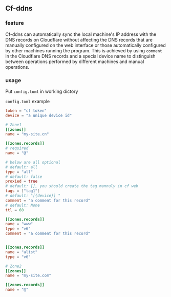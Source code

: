 ## Cf-ddns

### feature
Cf-ddns can automatically sync the local machine's IP address with the DNS records on Cloudflare without affecting the DNS records that are manually configured on the web interface or those automatically configured by other machines running the program. This is achieved by using `comment` in the Cloudflare DNS records and a special device name to distinguish between operations performed by different machines and manual operations.

### usage
Put `config.toml` in working dictory

`config.toml` example
```toml
token = "cf token"
device = "a unique device id"

# Zone1
[[zones]]
name = "my-site.cn"

[[zones.records]]
# required
name = "@"

# below are all optional
# default: all
type = "all"
# default: false
proxied = true
# default: [], you should create the tag mannuly in cf web
tags = ["tag1"]
# default: "[{device}] "
comment = "a comment for this record"
# default: None
ttl = 60

[[zones.records]]
name = "www"
type = "v6"
comment = "a comment for this record"


[[zones.records]]
name = "alist"
type = "v6"

# Zone2
[[zones]]
name = "my-site.com"

[[zones.records]]
name = "@"
```